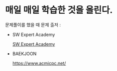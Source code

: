 # 매일 매일 학습한 것을 올린다.

문제풀이를 했을 때 문제 출저 :

- SW Expert Academy

  [SW Expert Academy](https://swexpertacademy.com/main/main.do)

- BAEKJOON

  https://www.acmicpc.net/

  
